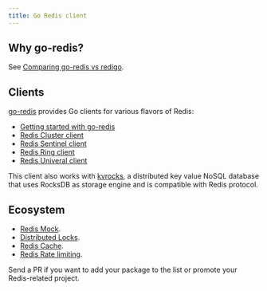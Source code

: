 ```yaml
---
title: Go Redis client
---
```


<CoverImage title="Redis client for Go" />

## Why go-redis?

See [Comparing go-redis vs redigo](/guide/go-redis-vs-redigo.html).

## Clients

[go-redis](https://github.com/go-redis/redis) provides Go clients for various flavors of Redis:

- [Getting started with go-redis](go-redis.html)
- [Redis Cluster client](go-redis-cluster.html)
- [Redis Sentinel client](go-redis-sentinel.html)
- [Redis Ring client](ring.html)
- [Redis Univeral client](universal.html)

This client also works with [kvrocks](https://github.com/KvrocksLabs/kvrocks), a distributed key
value NoSQL database that uses RocksDB as storage engine and is compatible with Redis protocol.

## Ecosystem

- [Redis Mock](https://github.com/go-redis/redismock).
- [Distributed Locks](https://github.com/bsm/redislock).
- [Redis Cache](go-redis-cache.html).
- [Redis Rate limiting](go-redis-rate-limiting.html).

Send a PR if you want to add your package to the list or promote your Redis-related project.
